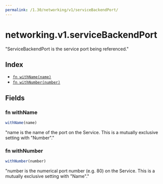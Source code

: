 ```yaml
---
permalink: /1.30/networking/v1/serviceBackendPort/
---
```


# networking.v1.serviceBackendPort

"ServiceBackendPort is the service port being referenced."

## Index

* [`fn withName(name)`](#fn-withname)
* [`fn withNumber(number)`](#fn-withnumber)

## Fields

### fn withName

```ts
withName(name)
```

"name is the name of the port on the Service. This is a mutually exclusive setting with \"Number\"."

### fn withNumber

```ts
withNumber(number)
```

"number is the numerical port number (e.g. 80) on the Service. This is a mutually exclusive setting with \"Name\"."